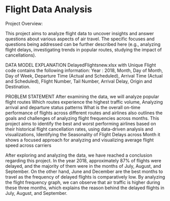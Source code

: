 # Flight Data Analysis

Project Overview:

This project aims to analyze flight data to uncover insights and answer questions about various aspects of air travel. The specific focuses and questions being addressed can be further described here (e.g., analyzing flight delays, investigating trends in popular routes, studying the impact of cancellations).

DATA MODEL EXPLANATION DelayedFlightsnew.xlsx with Unique Flight code contains the following information: Year : 2018, Month, Day of Month, Day of Week, Departure Time (Actual and Scheduled), Arrival Time (Actual and Scheduled), Flight Number, Tail Number, Arrival Delay, Origin and Destination.

PROBLEM STATEMENT After examining the data, we will analyze popular flight routes Which routes experience the highest traffic volume, Analyzing arrival and departure status patterns What is the overall on-time performance of flights across different routes and airlines also outlines the goals and challenges of analyzing flight frequencies across months. This project aims to identify the best and worst performing airlines based on their historical flight cancellation rates, using data-driven analysis and visualizations, Identifying the Seasonality of Flight Delays across Month it shows a focused approach for analyzing and visualizing average flight speed across carriers

After exploring and analyzing the data, we have reached a conclusion regarding this project. In the year 2018, approximately 87% of flights were delayed, and the majority of them were in the months of July, August, and September. On the other hand, June and December are the best months to travel as the frequency of delayed flights is comparatively low. By analyzing the flight frequency graph, we can observe that air traffic is higher during these three months, which explains the reason behind the delayed flights in July, August, and September.
